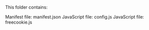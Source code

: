 This folder contains:

Manifest file: manifest.json
JavaScript file: config.js
JavaScript file: freecookie.js